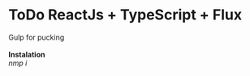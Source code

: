 <h1>ToDo ReactJs + TypeScript + Flux</h1>
Gulp for pucking<br><br>
<b>Instalation</b><br>
<i>nmp i</i>

